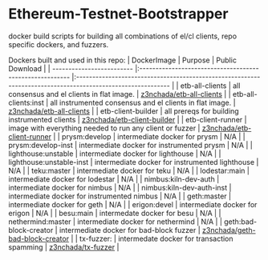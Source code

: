 # Ethereum-Testnet-Bootstrapper
docker build scripts for building all combinations of el/cl clients, repo specific dockers, and fuzzers.

Dockers built and used in this repo:
| DockerImage               | Purpose                                                  | Public Download                                                                                             |
| ------------------------- |:-------------------------------------------------------- |:----------------------------------------------------------------------------------------------------------- |
| etb-all-clients           | all consensus and el clients in flat image.              | [z3nchada/etb-all-clients](https://hub.docker.com/repository/docker/z3nchada/etb-all-clients)               |
| etb-all-clients:inst      | all instrumented consensus and el clients in flat image. | [z3nchada/etb-all-clients](https://hub.docker.com/repository/docker/z3nchada/etb-all-clients)               |
| etb-client-builder        | all prereqs for building instrumented clients            | [z3nchada/etb-client-builder](https://hub.docker.com/repository/docker/z3nchada/etb-client-builder)         |
| etb-client-runner         | image with everything needed to run any client or fuzzer | [z3nchada/etb-client-runner](https://hub.docker.com/repository/docker/z3nchada/etb-client-runner)           |
| prysm:develop             | intermediate docker for prysm                            | N/A                                                                                                         |
| prysm:develop-inst        | intermediate docker for instrumented prysm               | N/A                                                                                                         |
| lighthouse:unstable       | intermediate docker for lighthouse                       | N/A                                                                                                         |
| lighthouse:unstable-inst  | intermediate docker for instrumented lighthouse          | N/A                                                                                                         |
| teku:master               | intermediate docker for teku                             | N/A                                                                                                         |
| lodestar:main             | intermediate docker for lodestar                         | N/A                                                                                                         |
| nimbus:kiln-dev-auth      | intermediate docker for nimbus                           | N/A                                                                                                         |
| nimbus:kiln-dev-auth-inst | intermediate docker for instrumented nimbus              | N/A                                                                                                         |
| geth:master               | intermediate docker for geth                             | N/A                                                                                                         |
| erigon:devel              | intermediate docker for erigon                           | N/A                                                                                                         |
| besu:main                 | intermedate docker for besu                              | N/A                                                                                                         |
| nethermind:master         | intermediate docker for nethermind                       | N/A                                                                                                         |
| geth:bad-block-creator    | intermediate docker for bad-block fuzzer                 | [z3nchada/geth-bad-block-creator](https://hub.docker.com/repository/docker/z3nchada/geth-bad-block-creator) |
| tx-fuzzer:                | intermedate docker for transaction spamming              | [z3nchada/tx-fuzzer](https://hub.docker.com/repository/docker/z3nchada/geth-bad-block-creator)              |
